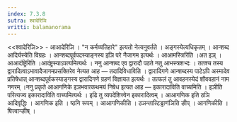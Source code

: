 ```yaml
---
index: 7.3.8
sutra: श्वादेरिञि
vritti: balamanorama
---
```


<<श्वादेरिञि>> - आआदेरिञि । "न कर्मव्यतिहारे" इत्यतो नेत्यनुवर्तते । अङ्गस्येत्यधिकृतम् । आन्शब्द आदिर्यस्येति विग्रहः । आन्शब्दपूर्वपदस्याङ्गस्य इञि परे नैजागम इत्यर्थः । आआमस्त्रिरिति ।अत इञ् । आआदंष्ट्रिरिति ।आदंष्ट्रस्याऽपत्यमित्यर्थः । ननु आन्शब्द एव द्वारादौ पठते नतु आभस्त्रशभ्दः । ततश्च तस्य द्वारादित्वाऽभावादैजागमप्रसक्तिरेव नेत्यत आह — तदादिविधाविति । द्वारादिगणे आन्शब्दस्य पाटेऽपि अस्मादेव प्रतिषेधात् आन्शब्दपूर्वकस्याङ्गस्य द्वारादिगणे ग्रहणं विज्ञायत इत्यर्थः । तत्फलं तु आवहनस्येदं शौववहानं नाम नगरम् ।ननु प्रकृते आआगणिके इञभवात्कथमयं निषेध इत्यत आह — इकारादाविति वाच्यमिति । इञीति परित्यज्य इकारादाविति वाच्यमित्यर्थः । इढि तु व्यपदेशित्त्वेन इकारादित्वम् । आआगणिक इति ठञि आदिवृद्धिः । आगणिक इति । ष्ठनि रूपम् । आआगणिकीति । ठञन्तात्टिड्ढाण॑ञिति ङीप् । आगणिकीति । षित्त्वान्ङीष् । 